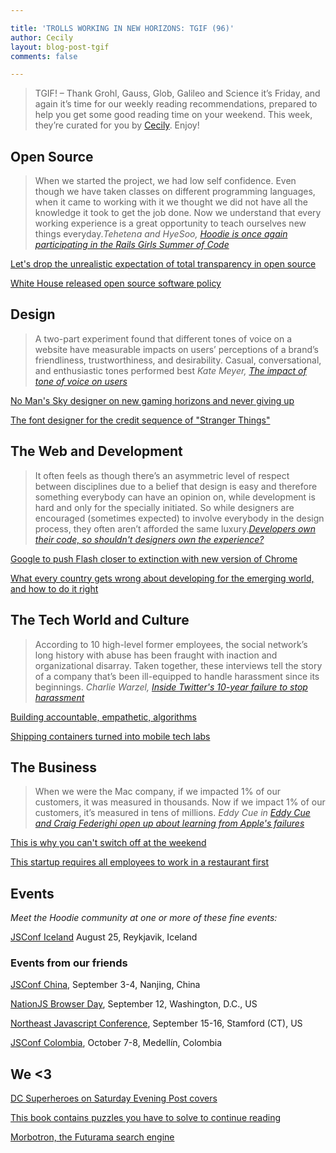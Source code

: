 ```yaml
---

title: 'TROLLS WORKING IN NEW HORIZONS: TGIF (96)'
author: Cecily
layout: blog-post-tgif
comments: false

---
```



> TGIF! – Thank Grohl, Gauss, Glob, Galileo and Science it’s Friday, and again it’s time for our weekly reading recommendations, prepared to help you get some good reading time on your weekend. This week, they’re curated for you by [Cecily](http://twitter.com/skeskali). Enjoy!


## Open Source

> When we started the project, we had low self confidence. Even though we have taken classes on different programming languages, when it came to working with it we thought we did not have all the knowledge it took to get the job done. Now we understand that every working experience is a great opportunity to teach ourselves new things everyday.<cite>Tehetena and HyeSoo, [Hoodie is once again participating in the Rails Girls Summer of Code](http://hood.ie/blog/rgsoc-team-rookies-month-1.html)</cite>

[Let's drop the unrealistic expectation of total transparency in open source](https://m.signalvnoise.com/expectations-of-total-transparency-in-open-source-can-easily-lead-to-burn-out-28dea1a07417#.2m6e8q4fr)

[White House released open source software policy](http://www.pcmag.com/news/346860/white-house-releases-open-source-software-policy)


## Design

> A two-part experiment found that different tones of voice on a website have measurable impacts on users’ perceptions of a brand’s friendliness, trustworthiness, and desirability. Casual, conversational, and enthusiastic tones performed best <cite>Kate Meyer, [The impact of tone of voice on users](https://www.nngroup.com/articles/tone-voice-users/)</cite>

[No Man's Sky designer on new gaming horizons and never giving up](http://www.vice.com/read/no-mans-sky-designer-sean-murray-on-new-gaming-horizons-and-never-giving-up-850)

[The font designer for the credit sequence of "Stranger Things"](http://www.coolhunting.com/link/stranger-things-font-design)

## The Web and Development

> It often feels as though there’s an asymmetric level of respect between disciplines due to a belief that design is easy and therefore something everybody can have an opinion on, while development is hard and only for the specially initiated. So while designers are encouraged (sometimes expected) to involve everybody in the design process, they often aren’t afforded the same luxury.<cite>[Developers own their code, so shouldn't designers own the experience?](https://www.smashingmagazine.com/2016/08/developers-own-code-should-designers-own-experience/)</cite>

[Google to push Flash closer to extinction with new version of Chrome](http://www.cnet.com/news/google-to-push-flash-closer-to-extinction-with-new-version-of-chrome/)

[What every country gets wrong about developing for the emerging world, and how to do it right](https://backchannel.com/the-human-codebreakers-ddb4ca9b2dff#.4yal3k8mn)

## The Tech World and Culture
	
> According to 10 high-level former employees, the social network’s long history with abuse has been fraught with inaction and organizational disarray. Taken together, these interviews tell the story of a company that’s been ill-equipped to handle harassment since its beginnings. <cite>Charlie Warzel, [Inside Twitter's 10-year failure to stop harassment](https://www.buzzfeed.com/charliewarzel/a-honeypot-for-assholes-inside-twitters-10-year-failure-to-s?utm_term=.sbVGpOXE#.vykvP38w)</cite>

[Building accountable, empathetic, algorithms](https://medium.com/@Atipica/building-accountable-empathetic-algorithms-atipica-e652fde3d4f7#.xl2sdlieo)

[Shipping containers turned into mobile tech labs](http://money.cnn.com/2016/08/10/technology/betabox-stem-shipping-container/)

## The Business

> When we were the Mac company, if we impacted 1% of our customers, it was measured in thousands. Now if we impact 1% of our customers, it’s measured in tens of millions. <cite>Eddy Cue in [Eddy Cue and Craig Federighi open up about learning from Apple's failures](http://www.fastcompany.com/3062596/tim-cooks-apple/eddie-cue-and-craig-federighi-open-up-about-learning-from-apples-failures)</cite>

[This is why you can't switch off at the weekend](http://www.bbc.com/capital/story/20160728-this-is-why-you-cant-switch-off-at-the-weekend)

[This startup requires all employees to work in a restaurant first](http://www.businessinsider.com/yelp-nowait-investment-2016-8)


## Events

_Meet the Hoodie community at one or more of these fine events:_

[JSConf Iceland](http://jsconf.is) August 25, Reykjavik, Iceland


### Events from our friends

[JSConf China](http://2016.jsconf.cn/#/?_k=nqn5xh), September 3-4, Nanjing, China

[NationJS Browser Day](http://lanyrd.com/2016/nationjs-browser-day/), September 12, Washington, D.C., US

[Northeast Javascript Conference](http://www.northeastjsconference.com), September 15-16, Stamford (CT), US

[JSConf Colombia](http://jsconf.co/), October 7-8, Medellín, Colombia


## We <3

[DC Superheroes on Saturday Evening Post covers](http://geekandsundry.com/check-out-these-dc-superheroes-on-the-saturday-evening-post/)

[This book contains puzzles you have to solve to continue reading](http://www.designer-daily.com/this-amazing-book-contains-puzzles-you-need-to-solve-in-order-to-keep-on-reading-58543)

[Morbotron, the Futurama search engine](https://morbotron.com/)

